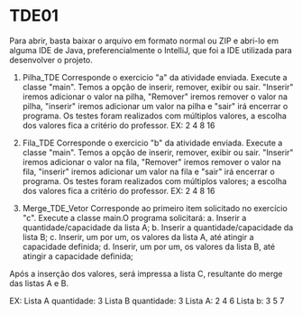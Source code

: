 # TDE01
Para abrir, basta baixar o arquivo em formato normal ou ZIP e abri-lo em alguma IDE de Java, preferencialmente o IntelliJ, que foi a IDE utilizada para desenvolver o projeto.


1. Pilha_TDE
Corresponde o exercicio "a" da atividade enviada. Execute a classe "main". Temos a opção de inserir, remover, exibir ou sair. "Inserir" iremos adicionar o valor na pilha, "Remover" iremos remover o valor na pilha, "inserir" iremos adicionar um valor na pilha e "sair" irá encerrar o programa. Os testes foram realizados com múltiplos valores, a escolha dos valores fica a critério do professor.
EX: 2 4 8 16

2. Fila_TDE
Corresponde o exercicio "b" da atividade enviada. Execute a classe "main". Temos a opção de inserir, remover, exibir ou sair. "Inserir" iremos adicionar o valor na fila, "Remover" iremos remover o valor na fila, "inserir" iremos adicionar um valor na fila e "sair" irá encerrar o programa. Os testes foram realizados com múltiplos valores; a escolha dos valores fica a critério do professor.
EX: 2 4 8 16

3. Merge_TDE_Vetor
Corresponde ao primeiro item solicitado no exercício "c". Execute a classe main.O programa solicitará: a. Inserir a quantidade/capacidade da lista A; b. Inserir a quantidade/capacidade da lista B; c. Inserir, um por um, os valores da lista A, até atingir a capacidade definida; d. Inserir, um por um, os valores da lista B, até atingir a capacidade definida;

Após a inserção dos valores, será impressa a lista C, resultante do merge das listas A e B.

EX:
Lista A quantidade: 3
Lista B quantidade: 3
Lista A: 2 4 6
Lista b: 3 5 7

